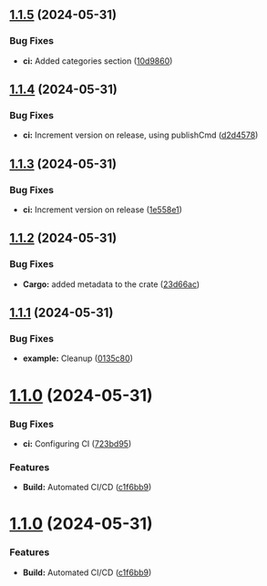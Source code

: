 ## [1.1.5](https://github.com/Famcache/famcache-rs/compare/v1.1.4...v1.1.5) (2024-05-31)


### Bug Fixes

* **ci:** Added categories section ([10d9860](https://github.com/Famcache/famcache-rs/commit/10d986004b4da62ca4032260be7ecf548d5bd28e))

## [1.1.4](https://github.com/Famcache/famcache-rs/compare/v1.1.3...v1.1.4) (2024-05-31)


### Bug Fixes

* **ci:** Increment version on release, using publishCmd ([d2d4578](https://github.com/Famcache/famcache-rs/commit/d2d45788535f2f5f81ae1f9950e1fc967fdb0a66))

## [1.1.3](https://github.com/Famcache/famcache-rs/compare/v1.1.2...v1.1.3) (2024-05-31)


### Bug Fixes

* **ci:** Increment version on release ([1e558e1](https://github.com/Famcache/famcache-rs/commit/1e558e1eedb0409177af295da23c89abebcfb813))

## [1.1.2](https://github.com/Famcache/famcache-rs/compare/v1.1.1...v1.1.2) (2024-05-31)


### Bug Fixes

* **Cargo:** added metadata to the crate ([23d66ac](https://github.com/Famcache/famcache-rs/commit/23d66acd95ae159cd6821b1583b38d51c6665049))

## [1.1.1](https://github.com/Famcache/famcache-rs/compare/v1.1.0...v1.1.1) (2024-05-31)


### Bug Fixes

* **example:** Cleanup ([0135c80](https://github.com/Famcache/famcache-rs/commit/0135c807b263f4ed59b757344a287f0369a3aefe))

# [1.1.0](https://github.com/Famcache/famcache-rs/compare/v1.0.0...v1.1.0) (2024-05-31)


### Bug Fixes

* **ci:** Configuring CI ([723bd95](https://github.com/Famcache/famcache-rs/commit/723bd954231d87280122a0cacde84803738d90a6))


### Features

* **Build:** Automated CI/CD ([c1f6bb9](https://github.com/Famcache/famcache-rs/commit/c1f6bb97aa257432c6d359cb8bf4778512ee6dc4))

# [1.1.0](https://github.com/Famcache/famcache-rs/compare/v1.0.0...v1.1.0) (2024-05-31)


### Features

* **Build:** Automated CI/CD ([c1f6bb9](https://github.com/Famcache/famcache-rs/commit/c1f6bb97aa257432c6d359cb8bf4778512ee6dc4))
